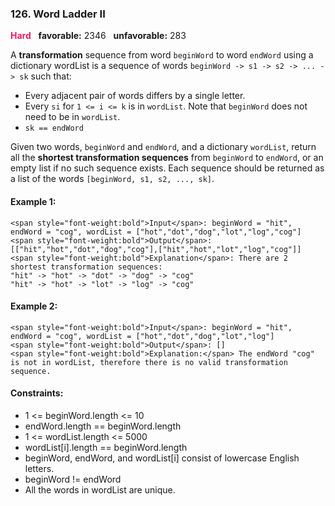 ### 126. Word Ladder II
<span style="color:rgb(233, 30, 99);font-weight:bold">Hard</span> &nbsp; **favorable:** 2346 &nbsp; **unfavorable:** 283

A **transformation** sequence from word `beginWord` to word `endWord` using a dictionary wordList is a sequence of words `beginWord -> s1 -> s2 -> ... -> sk` such that:

- Every adjacent pair of words differs by a single letter.
- Every `si` for `1 <= i <= k` is in `wordList`. Note that `beginWord` does not need to be in `wordList`.
- `sk == endWord`

Given two words, `beginWord` and `endWord`, and a dictionary `wordList`, return all the **shortest transformation sequences** from `beginWord` to `endWord`, or an empty list if no such sequence exists. Each sequence should be returned as a list of the words `[beginWord, s1, s2, ..., sk]`.

#### Example 1:
```
<span style="font-weight:bold">Input</span>: beginWord = "hit", endWord = "cog", wordList = ["hot","dot","dog","lot","log","cog"]
<span style="font-weight:bold">Output</span>: [["hit","hot","dot","dog","cog"],["hit","hot","lot","log","cog"]]
<span style="font-weight:bold">Explanation</span>: There are 2 shortest transformation sequences:
"hit" -> "hot" -> "dot" -> "dog" -> "cog"
"hit" -> "hot" -> "lot" -> "log" -> "cog"
```

#### Example 2:
```
<span style="font-weight:bold">Input</span>: beginWord = "hit", endWord = "cog", wordList = ["hot","dot","dog","lot","log"]
<span style="font-weight:bold">Output</span>: []
<span style="font-weight:bold">Explanation:</span> The endWord "cog" is not in wordList, therefore there is no valid transformation sequence.
```

#### Constraints:
- 1 <= beginWord.length <= 10
- endWord.length == beginWord.length
- 1 <= wordList.length <= 5000
- wordList[i].length == beginWord.length
- beginWord, endWord, and wordList[i] consist of lowercase English letters.
- beginWord != endWord
- All the words in wordList are unique.
